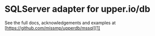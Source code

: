 # SQLServer adapter for upper.io/db

See the full docs, acknowledgements and examples at
[https://github.com/missmp/upperdb/mssql][1]

[1]: https://github.com/missmp/upperdb/mssql

